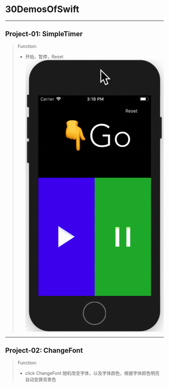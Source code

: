 # 30DemosOfSwift
--------
## Project-01: SimpleTimer
> Function: 
> * 开始，暂停，Reset
> ![](https://github.com/96Rick/30DemosOfSwift/blob/master/Project-01%20SimpleTimer/simpleTimer.gif)
--------
## Project-02: ChangeFont
> Function:
> * click ChangeFont 随机改变字体，以及字体颜色，根据字体颜色明亮自动变换背景色
